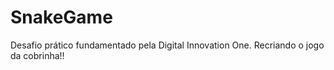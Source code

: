 # SnakeGame
Desafio prático fundamentado pela Digital Innovation One.
Recriando o jogo da cobrinha!!
